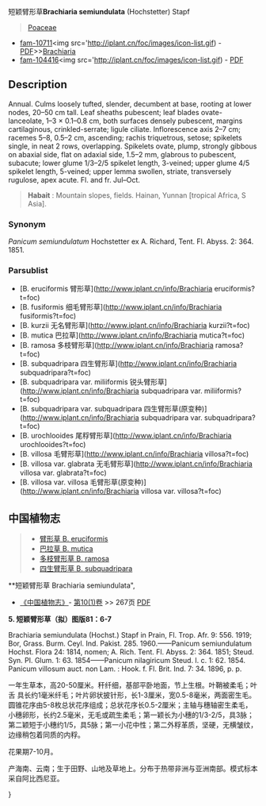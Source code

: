 短颖臂形草**Brachiaria semiundulata** (Hochstetter) Stapf

> [Poaceae](http://www.iplant.cn/info/Poaceae?t=foc)
* [fam-10711](http://www.iplant.cn/foc/fam/10711)<img src='http://iplant.cn/foc/images/icon-list.gif) - [PDF](http://www.iplant.cn/foc/pdf/Poaceae.pdf)>>[Brachiaria](http://www.iplant.cn/info/Brachiaria?t=foc)
* [fam-104416](http://www.iplant.cn/foc/fam/104416)<img src='http://iplant.cn/foc/images/icon-list.gif) - [PDF](http://www.iplant.cn/foc/pdf/Brachiaria.pdf)

## Description

Annual. Culms loosely tufted, slender, decumbent at base, rooting at lower nodes, 20–50 cm tall. Leaf sheaths pubescent; leaf blades ovate-lanceolate, 1–3 × 0.1–0.8 cm, both surfaces densely pubescent, margins cartilaginous, crinkled-serrate; ligule ciliate. Inflorescence axis 2–7 cm; racemes 5–8, 0.5–2 cm, ascending; rachis triquetrous, setose; spikelets single, in neat 2 rows, overlapping. Spikelets ovate, plump, strongly gibbous on abaxial side, flat on adaxial side, 1.5–2 mm, glabrous to pubescent, subacute; lower glume 1/3–2/5 spikelet length, 3-veined; upper glume 4/5 spikelet length, 5-veined; upper lemma swollen, striate, transversely rugulose, apex acute. Fl. and fr. Jul–Oct.

> **Habait** : 
> Mountain slopes, fields. Hainan, Yunnan [tropical Africa, S Asia].

### Synonym
*Panicum semiundulatum* Hochstetter ex A. Richard, Tent. Fl. Abyss. 2: 364. 1851.


### Parsublist

* [B.  eruciformis  臂形草](http://www.iplant.cn/info/Brachiaria eruciformis?t=foc)
* [B.  fusiformis  细毛臂形草](http://www.iplant.cn/info/Brachiaria fusiformis?t=foc)
* [B.  kurzii  无名臂形草](http://www.iplant.cn/info/Brachiaria kurzii?t=foc)
* [B.  mutica  巴拉草](http://www.iplant.cn/info/Brachiaria mutica?t=foc)
* [B.  ramosa  多枝臂形草](http://www.iplant.cn/info/Brachiaria ramosa?t=foc)
* [B.  subquadripara  四生臂形草](http://www.iplant.cn/info/Brachiaria subquadripara?t=foc)
* [B.  subquadripara var. miliiformis  锐头臂形草](http://www.iplant.cn/info/Brachiaria subquadripara var. miliiformis?t=foc)
* [B.  subquadripara var. subquadripara  四生臂形草(原变种)](http://www.iplant.cn/info/Brachiaria subquadripara var. subquadripara?t=foc)
* [B.  urochlooides  尾稃臂形草](http://www.iplant.cn/info/Brachiaria urochlooides?t=foc)
* [B.  villosa  毛臂形草](http://www.iplant.cn/info/Brachiaria villosa?t=foc)
* [B.  villosa var. glabrata  无毛臂形草](http://www.iplant.cn/info/Brachiaria villosa var. glabrata?t=foc)
* [B.  villosa var. villosa  毛臂形草(原变种)](http://www.iplant.cn/info/Brachiaria villosa var. villosa?t=foc)

## 中国植物志

> * [臂形草  B.  eruciformis](Brachiaria-eruciformis-臂形草.md)
> * [巴拉草  B.  mutica](Brachiaria-mutica-巴拉草.md)
> * [多枝臂形草  B.  ramosa](Brachiaria-ramosa-多枝臂形草.md)
> * [四生臂形草  B.  subquadripara](Brachiaria-subquadripara-四生臂形草.md)

**短颖臂形草 Brachiaria semiundulata",


* [《中国植物志》](http://www.iplant.cn/frps)- [第10(1)卷](http://www.iplant.cn/frps/vol/10(1)) >> 267页 [PDF](http://www.iplant.cn/frps/pdf/10(1)/267d.pdf)

**5. 短颖臂形草（拟）图版81：6-7**

Brachiaria semiundulata (Hochst.) Stapf in Prain, Fl. Trop. Afr. 9: 556. 1919; Bor, Grass. Burm. Ceyl. Ind. Pakist. 285. 1960.——Panicum semiundulatum Hochst. Flora 24: 1814, nomen; A. Rich. Tent. Fl. Abyss. 2: 364. 1851; Steud. Syn. Pl. Glum. 1: 63. 1854——Panicum nilagiricum Steud. l. c. 1: 62. 1854. Panicum villosum auct. non Lam. : Hook. f. Fl. Brit. Ind. 7: 34. 1896, p. p.

一年生草本，高20-50厘米。秆纤细，基部平卧地面，节上生根。叶鞘被柔毛；叶舌 具长约1毫米纤毛；叶片卵状披针形，长1-3厘米，宽0.5-8毫米，两面密生毛。圆锥花序由5-8枚总状花序组成；总状花序长0.5-2厘米；主轴与穗轴密生柔毛，小穗卵形，长约2.5毫米，无毛或疏生柔毛；第一颖长为小穗的1/3-2/5，具3脉；第二颖短于小穗约1/5，具5脉；第一小花中性；第二外稃革质，坚硬，无横皱纹，边缘稍包着同质的内稃。

花果期7-10月。

产海南、云南；生于田野、山地及草地上。分布于热带非洲与亚洲南部。模式标本采自阿比西尼亚。


}